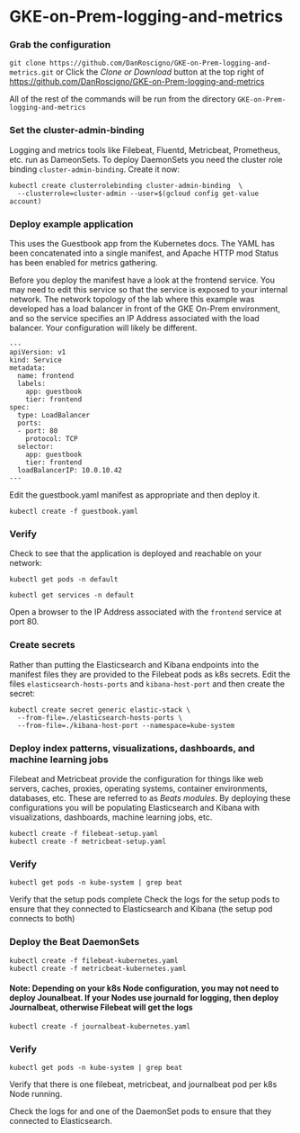 # GKE-on-Prem-logging-and-metrics

### Grab the configuration
`git clone https://github.com/DanRoscigno/GKE-on-Prem-logging-and-metrics.git`
or
Click the *Clone or Download* button at the top right of https://github.com/DanRoscigno/GKE-on-Prem-logging-and-metrics

All of the rest of the commands will be run from the directory `GKE-on-Prem-logging-and-metrics`

### Set the cluster-admin-binding
Logging and metrics tools like Filebeat, Fluentd, Metricbeat, Prometheus, etc. run as DameonSets.  To deploy DaemonSets you need the cluster role binding `cluster-admin-binding`.  Create it now:

```
kubectl create clusterrolebinding cluster-admin-binding  \
  --clusterrole=cluster-admin --user=$(gcloud config get-value account)
```

### Deploy example application
This uses the Guestbook app from the Kubernetes docs.  The YAML has been concatenated into a single manifest, and Apache HTTP mod Status has been enabled for metrics gathering.

Before you deploy the manifest have a look at the frontend service.  You may need to edit this service so that the service is exposed to your internal network.  The network topology of the lab where this example was developed has a load balancer in front of the GKE On-Prem environment, and so the service specifies an IP Address associated with the load balancer.  Your configuration will likely be different.

```
---
apiVersion: v1
kind: Service
metadata:
  name: frontend
  labels:
    app: guestbook
    tier: frontend
spec:
  type: LoadBalancer
  ports:
  - port: 80
    protocol: TCP
  selector:
    app: guestbook
    tier: frontend
  loadBalancerIP: 10.0.10.42
---
```

Edit the guestbook.yaml manifest as appropriate and then deploy it.

`kubectl create -f guestbook.yaml`

### Verify
Check to see that the application is deployed and reachable on your network:

`kubectl get pods -n default`

`kubectl get services -n default`

Open a browser to the IP Address associated with the `frontend` service at port 80.
### Create secrets
Rather than putting the Elasticsearch and Kibana endpoints into the manifest files they are provided to the Filebeat pods as k8s secrets.  Edit the files `elasticsearch-hosts-ports` and `kibana-host-port` and then create the secret:

```
kubectl create secret generic elastic-stack \
  --from-file=./elasticsearch-hosts-ports \
  --from-file=./kibana-host-port --namespace=kube-system
```

### Deploy index patterns, visualizations, dashboards, and machine learning jobs
Filebeat and Metricbeat provide the configuration for things like web servers, caches, proxies, operating systems, container environments, databases, etc.  These are referred to as *Beats modules*.  By deploying these configurations you will be populating Elasticsearch and Kibana with visualizations, dashboards, machine learning jobs, etc.  

```
kubectl create -f filebeat-setup.yaml
kubectl create -f metricbeat-setup.yaml
```

### Verify
`kubectl get pods -n kube-system | grep beat`

Verify that the setup pods complete
Check the logs for the setup pods to ensure that they connected to Elasticsearch and Kibana (the setup pod connects to both)

### Deploy the Beat DaemonSets
```
kubectl create -f filebeat-kubernetes.yaml
kubectl create -f metricbeat-kubernetes.yaml
```
#### Note: Depending on your k8s Node configuration, you may not need to deploy Jounalbeat.  If your Nodes use journald for logging, then deploy Journalbeat, otherwise Filebeat will get the logs
`kubectl create -f journalbeat-kubernetes.yaml`

### Verify
`kubectl get pods -n kube-system | grep beat`

Verify that there is one filebeat, metricbeat, and journalbeat pod per k8s Node running.

Check the logs for and one of the DaemonSet pods to ensure that they connected to Elasticsearch. 
